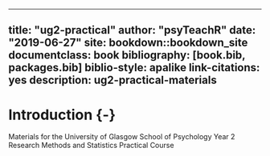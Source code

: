 
--- 
title: "ug2-practical"
author: "psyTeachR"
date: "2019-06-27"
site: bookdown::bookdown_site
documentclass: book
bibliography: [book.bib, packages.bib]
biblio-style: apalike
link-citations: yes
description: ug2-practical-materials
---



# Introduction {-}

Materials for the University of Glasgow School of Psychology Year 2 Research Methods and Statistics Practical Course

